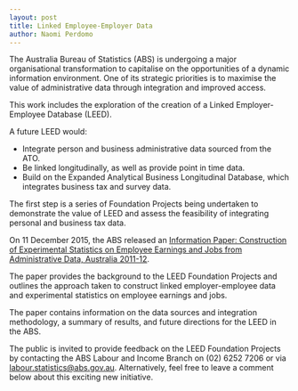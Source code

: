 ```yaml
---
layout: post
title: Linked Employee-Employer Data
author: Naomi Perdomo
---
```


<p>The Australia Bureau of Statistics (ABS) is undergoing a major organisational transformation to capitalise on the opportunities of a dynamic information environment. One of its strategic priorities is to maximise the value of administrative data through integration and improved access.</p>
<p>This work includes the exploration of the creation of a Linked Employer-Employee Database (LEED).</p>
<p>A future LEED would:</p>
<ul>
<li>Integrate person and business administrative data sourced from the ATO.</li>
<li>Be linked longitudinally, as well as provide point in time data.</li>
<li>Build on the Expanded Analytical Business Longitudinal Database, which integrates business tax and survey data.</li>
</ul>
<p>The first step is a series of Foundation Projects being undertaken to demonstrate the value of LEED and assess the feasibility of integrating personal and business tax data.</p>
<p>On 11 December 2015, the ABS released an <a href="http://www.abs.gov.au/ausstats/abs@.nsf/Lookup/6311.0main+features12011-12">Information Paper: Construction of Experimental Statistics on Employee Earnings and Jobs from Administrative Data, Australia 2011-12</a>.</p>
<p>The paper provides the background to the LEED Foundation Projects and outlines the approach taken to construct linked employer-employee data and experimental statistics on employee earnings and jobs.</p>
<p>The paper contains information on the data sources and integration methodology, a summary of results, and future directions for the LEED in the ABS.</p>
<p>The public is invited to provide feedback on the LEED Foundation Projects by contacting the ABS Labour and Income Branch on (02) 6252 7206 or via <a href="mailto:labour.statistics@abs.gov.au" class="spamspan">labour.statistics@abs.gov.au</a>. Alternatively, feel free to leave a comment below about this exciting new initiative.&nbsp;&nbsp;</p>

